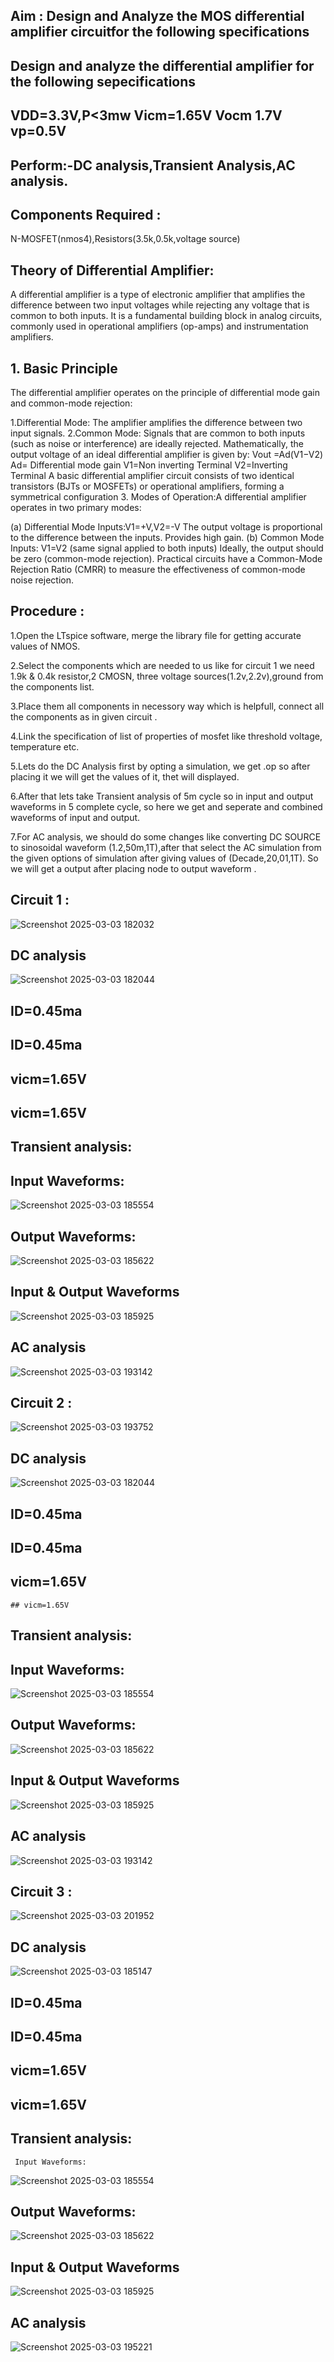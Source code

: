  ## Aim : Design and Analyze the MOS differential amplifier circuitfor the following specifications 
 ## Design and analyze the differential amplifier for the following sepecifications
## VDD=3.3V,P<3mw Vicm=1.65V Vocm 1.7V vp=0.5V 
## Perform:-DC analysis,Transient Analysis,AC analysis.

## Components Required :
N-MOSFET(nmos4),Resistors(3.5k,0.5k,voltage source)
## Theory of Differential Amplifier:
A differential amplifier is a type of electronic amplifier that amplifies the difference between two input voltages while rejecting any voltage that is common to both inputs. 
It is a fundamental building block in analog circuits, commonly used in operational amplifiers (op-amps) and instrumentation amplifiers.
 ## 1. Basic Principle
The differential amplifier operates on the principle of differential mode gain and common-mode rejection:

   1.Differential Mode: The amplifier amplifies the difference between two input signals.
   2.Common Mode: Signals that are common to both inputs (such as noise or interference) are ideally rejected.
Mathematically, the output voltage of an ideal differential amplifier is given by:
Vout =Ad(V1−V2)
Ad= Differential mode gain
V1=Non inverting Terminal
V2=Inverting Terminal
A basic differential amplifier circuit consists of two identical transistors (BJTs or MOSFETs) or operational amplifiers, forming a symmetrical configuration
3. Modes of Operation:A differential amplifier operates in two primary modes:
   
   (a) Differential Mode
    Inputs:V1=+V,V2=-V
    The output voltage is proportional to the difference between the inputs.
    Provides high gain.
   (b) Common Mode
   Inputs: V1=V2 (same signal applied to both inputs)
   Ideally, the output should be zero (common-mode rejection).
   Practical circuits have a Common-Mode Rejection Ratio (CMRR) to measure the effectiveness of common-mode noise rejection.
## Procedure :

1.Open the LTspice software, merge the library file for getting accurate values of NMOS.

2.Select the components which are needed to us like for circuit 1 we need 1.9k & 0.4k resistor,2 CMOSN, three voltage sources(1.2v,2.2v),ground from the components list.

3.Place them all components in necessory way which is helpfull, connect all the components as in given circuit .

4.Link the specification of list of properties of mosfet like threshold voltage, temperature etc.

5.Lets do the DC Analysis first by opting a simulation, we get .op so after placing it we will get the values of it, thet will displayed.

6.After that lets take Transient analysis of 5m cycle so in input and output waveforms in 5 complete cycle, so here we get and seperate and combined waveforms of input and output.

7.For AC analysis, we should do some changes like converting DC SOURCE to sinosoidal waveform (1.2,50m,1T),after that select the AC simulation from the given options of simulation after giving values of (Decade,20,01,1T). So we will get a output after placing node to output waveform .
## Circuit 1 : 
   ![Screenshot 2025-03-03 182032](https://github.com/user-attachments/assets/f4a71dd3-2725-45f5-8a47-11833991f2fa)
   
## DC analysis
  ![Screenshot 2025-03-03 182044](https://github.com/user-attachments/assets/a779d09f-cdef-4901-9508-51ba2d0aa34d)

  
##  ID=0.45ma
##  ID=0.45ma
##  vicm=1.65V
## vicm=1.65V

## Transient  analysis:
  ##  Input Waveforms:
   ![Screenshot 2025-03-03 185554](https://github.com/user-attachments/assets/c8bb644c-d745-4865-b7c9-e32cdd8cd2f9)

   ##   Output Waveforms:
   ![Screenshot 2025-03-03 185622](https://github.com/user-attachments/assets/6ca62960-9f69-4321-8adb-db5ff95439f6)

   ##   Input & Output Waveforms
   ![Screenshot 2025-03-03 185925](https://github.com/user-attachments/assets/61a435c1-ce8c-43bf-9e61-8f4eff27ead3)

## AC analysis
   ![Screenshot 2025-03-03 193142](https://github.com/user-attachments/assets/fbccdbd3-a18f-4d00-9489-12cc5142d96f)

   ## Circuit 2 : 
   ![Screenshot 2025-03-03 193752](https://github.com/user-attachments/assets/c4c251fd-e6fa-4967-afbd-721e38ac6f74)

   ## DC analysis
   ![Screenshot 2025-03-03 182044](https://github.com/user-attachments/assets/d2e5eb08-88cf-42d5-ba51-910d5987b728)
   ##  ID=0.45ma
   ##  ID=0.45ma
   ##  vicm=1.65V
    ## vicm=1.65V

   ## Transient  analysis:
   ## Input Waveforms:
   ![Screenshot 2025-03-03 185554](https://github.com/user-attachments/assets/c8bb644c-d745-4865-b7c9-e32cdd8cd2f9)

   ##   Output Waveforms:
   ![Screenshot 2025-03-03 185622](https://github.com/user-attachments/assets/6ca62960-9f69-4321-8adb-db5ff95439f6)

   ##  Input & Output Waveforms
   ![Screenshot 2025-03-03 185925](https://github.com/user-attachments/assets/61a435c1-ce8c-43bf-9e61-8f4eff27ead3)

   ## AC analysis
   ![Screenshot 2025-03-03 193142](https://github.com/user-attachments/assets/fbccdbd3-a18f-4d00-9489-12cc5142d96f)

   ## Circuit 3 :
   ![Screenshot 2025-03-03 201952](https://github.com/user-attachments/assets/970e26a1-75f3-4045-8803-67e496df2135)

   ## DC analysis

   ![Screenshot 2025-03-03 185147](https://github.com/user-attachments/assets/b40d8f64-a805-491a-b9bd-d7e4c3291afe)
   ##  ID=0.45ma
   ##  ID=0.45ma
   ##  vicm=1.65V
   ## vicm=1.65V

   ## Transient  analysis:
     Input Waveforms:
   ![Screenshot 2025-03-03 185554](https://github.com/user-attachments/assets/c8bb644c-d745-4865-b7c9-e32cdd8cd2f9)

   ## Output Waveforms:
   ![Screenshot 2025-03-03 185622](https://github.com/user-attachments/assets/6ca62960-9f69-4321-8adb-db5ff95439f6)

   ## Input & Output Waveforms
   ![Screenshot 2025-03-03 185925](https://github.com/user-attachments/assets/61a435c1-ce8c-43bf-9e61-8f4eff27ead3)

   ## AC analysis

   ![Screenshot 2025-03-03 195221](https://github.com/user-attachments/assets/133158a1-3a67-436b-8294-6aea69a26047)



   


        




